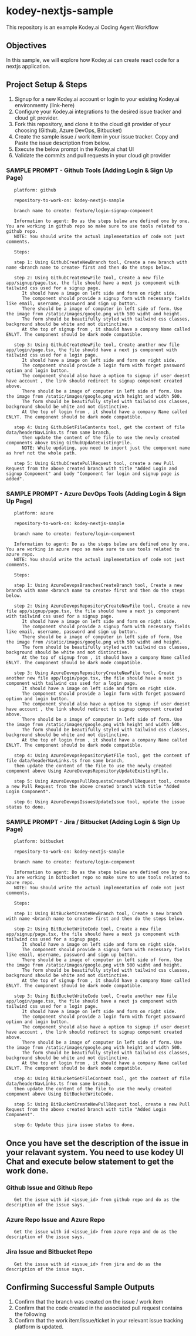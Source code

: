 # kodey-nextjs-sample

This repository is an example Kodey.ai Coding Agent Workflow

## Objectives

In this sample, we will explore how Kodey.ai can create react code for a nextjs application.

## Project Setup & Steps 

1. Signup for a new Kodey.ai account or login to your existing Kodey.ai environmenty (link-here)
2. Configure your Kodey.ai integrations to the desired issue tracker and cloud git provider.
3. Fork this repository, and clone it to the cloud git provider of your choosing (Github, Azure DevOps, Bitbucket)
4. Create the sample issue / work item in your issue tracker. Copy and Paste the issue description from below.
5. Execute the below prompt in the Kodey.ai chat UI
6. Validate the commits and pull requests in your cloud git provider

### SAMPLE PROMPT - Github Tools (Adding Login & Sign Up Page)
```
   platform: github

   repository-to-work-on: kodey-nextjs-sample

   branch name to create: feature/login-signup-component

   Information to agent: Do as the steps below are defined one by one. You are working in github repo so make sure to use tools related to github repo.
   NOTE: You should write the actual implementation of code not just comments. 
   
   Steps:

   step 1: Using GithubCreateNewBranch tool, Create a new branch with name <branch name to create> first and then do the steps below.

   step 2: Using GithubCreateNewFile tool, Create a new file app/signup/page.tsx, the file should have a next js component with tailwind css used for a signup page. 
      It should have a image on left side and form on right side.
      The component should provide a signup form with necessary fields like email, username, password and sign up button.
      There should be a image of computer in left side of form. Use the image from /static/images/google.png with 500 widht and height.
      The form should be beautifully styled with tailwind css classes, background should be white and not distinctive.
      At the top of signup from , it should have a company Name called ENLYT. The component should be dark mode compatible.

   step 3: Using GithubCreateNewFile tool, Create another new file app/login/page.tsx, the file should have a next js component with tailwind css used for a login page. 
      It should have a image on left side and form on right side.
      The component should provide a login form with forget password option and login button.
      The component should also have a option to signup if user doesnt have account , the link should redirect to signup component created above.
      There should be a image of computer in left side of form. Use the image from /static/images/google.png with height and width 500.
      The form should be beautifully styled with tailwind css classes, background should be white and not distinctive.
      At the top of login from , it should have a company Name called ENLYT. The component should be dark mode compatible.
   
   step 4: Using GithubGetFileContents tool, get the content of file data/headerNavLinks.ts from same branch,
      then update the content of the file to use the newly created components above Using GithubUpdateExistingFile.
      NOTE: While updating, you need to import just the component name as href not the whole path.
   
   step 5: Using GithubCreatePullRequest tool, create a new Pull Request from the above created branch with title "Added Login and signup Component" and body "Component for login and signup page is added".
```

### SAMPLE PROMPT - Azure DevOps Tools (Adding Login & Sign Up Page)
```
   platform: azure

   repository-to-work-on: kodey-nextjs-sample

   branch name to create: feature/login-component

   Information to agent: Do as the steps below are defined one by one. You are working in azure repo so make sure to use tools related to azure repo.
   NOTE: You should write the actual implementation of code not just comments. 
   
   Steps:

   step 1: Using AzureDevopsBranchesCreateBranch tool, Create a new branch with name <branch name to create> first and then do the steps below.

   step 2: Using AzureDevopsRepositoryCreateNewFile tool, Create a new file app/signup/page.tsx, the file should have a next js component with tailwind css used for a signup page. 
      It should have a image on left side and form on right side.
      The component should provide a signup form with necessary fields like email, username, password and sign up button.
      There should be a image of computer in left side of form. Use the image from /static/images/google.png with 500 widht and height.
      The form should be beautifully styled with tailwind css classes, background should be white and not distinctive.
      At the top of signup from , it should have a company Name called ENLYT. The component should be dark mode compatible.

   step 3: Using AzureDevopsRepositoryCreateNewFile tool, Create another new file app/login/page.tsx, the file should have a next js component with tailwind css used for a login page. 
      It should have a image on left side and form on right side.
      The component should provide a login form with forget password option and login button.
      The component should also have a option to signup if user doesnt have account , the link should redirect to signup component created above.
      There should be a image of computer in left side of form. Use the image from /static/images/google.png with height and width 500.
      The form should be beautifully styled with tailwind css classes, background should be white and not distinctive.
      At the top of login from , it should have a company Name called ENLYT. The component should be dark mode compatible.
   
   step 4: Using AzureDevopsRepositoryGetFile tool, get the content of file data/headerNavLinks.ts from same branch,
   then update the content of the file to use the newly created component above Using AzureDevopsRepositoryUpdateExistingFile.
   
   step 5: Using AzureDevopsPullRequestsCreatePullRequest tool, create a new Pull Request from the above created branch with title "Added Login Component".

   step 6: Using AzureDevopsIssuesUpdateIssue tool, update the issue status to done.
```

### SAMPLE PROMPT - Jira / Bitbucket (Adding Login & Sign Up Page)
```
   platform: bitbucket

   repository-to-work-on: kodey-nextjs-sample

   branch name to create: feature/login-component

   Information to agent: Do as the steps below are defined one by one. You are working in bitbucket repo so make sure to use tools related to azure repo.
   NOTE: You should write the actual implementation of code not just comments. 
   
   Steps:

   step 1: Using BitBucketCreateNewBranch tool, Create a new branch with name <branch name to create> first and then do the steps below.

   step 2: Using BitBucketWriteCode tool, Create a new file app/signup/page.tsx, the file should have a next js component with tailwind css used for a signup page. 
      It should have a image on left side and form on right side.
      The component should provide a signup form with necessary fields like email, username, password and sign up button.
      There should be a image of computer in left side of form. Use the image from /static/images/google.png with 500 widht and height.
      The form should be beautifully styled with tailwind css classes, background should be white and not distinctive.
      At the top of signup from , it should have a company Name called ENLYT. The component should be dark mode compatible.

   step 3: Using BitBucketWriteCode tool, Create another new file app/login/page.tsx, the file should have a next js component with tailwind css used for a login page. 
      It should have a image on left side and form on right side.
      The component should provide a login form with forget password option and login button.
      The component should also have a option to signup if user doesnt have account , the link should redirect to signup component created above.
      There should be a image of computer in left side of form. Use the image from /static/images/google.png with height and width 500.
      The form should be beautifully styled with tailwind css classes, background should be white and not distinctive.
      At the top of login from , it should have a company Name called ENLYT. The component should be dark mode compatible.
   
   step 4: Using BitBucketGetFileContent tool, get the content of file data/headerNavLinks.ts from same branch,
   then update the content of the file to use the newly created component above Using BitBucketWriteCode.
   
   step 5: Using BitBucketCreateNewPullRequest tool, create a new Pull Request from the above created branch with title "Added Login Component".

   step 6: Update this jira issue status to done.
```

## Once you have set the description of the issue in your relavant system. You need to use kodey UI Chat and execute below statement to get the work done. 

### Github Issue and Github Repo
```
   Get the issue with id <issue_id> from github repo and do as the description of the issue says.
```

### Azure Repo Issue and Azure Repo
```
   Get the issue with id <issue_id> from azure repo and do as the description of the issue says.
```

### Jira Issue and Bitbucket Repo
```
   Get the issue with id <issue_id> from jira and do as the description of the issue says.
```

## Confirming Successful Sample Outputs

1. Confirm that the branch was created on the issue / work item
2. Confirm that the code created in the associated pull request contains the following
3. Confirm that the work item/issue/ticket in your relevant issue tracking platform is updated.
